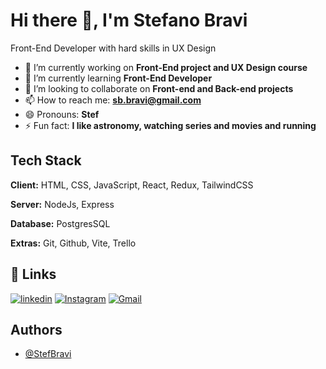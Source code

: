 # Hi there 👋, I'm Stefano Bravi

Front-End Developer with hard skills in UX Design

- 🔭 I’m currently working on **Front-End project and UX Design course**
- 🌱 I’m currently learning **Front-End Developer**
- 👯 I’m looking to collaborate on **Front-end and Back-end projects**
- 📫 How to reach me: **sb.bravi@gmail.com**
- 😄 Pronouns: **Stef**
- ⚡ Fun fact: **I like astronomy, watching series and movies and running**

## Tech Stack

**Client:** HTML, CSS, JavaScript, React, Redux, TailwindCSS

**Server:** NodeJs, Express

**Database:** PostgresSQL

**Extras:** Git, Github, Vite, Trello

## 🔗 Links
[![linkedin](https://img.shields.io/badge/linkedin-0A66C2?style=for-the-badge&logo=linkedin&logoColor=white)](https://www.linkedin.com/in/stefano-bravi-22a484177/)
[![Instagram](https://img.shields.io/badge/Instagram-E4405F?style=for-the-badge&logo=instagram&logoColor=white)](https://www.instagram.com/stef.bravi/)
[![Gmail](https://img.shields.io/badge/Gmail-D14836?style=for-the-badge&logo=gmail&logoColor=white)](mailto:sb.bravi@gmail.com)

## Authors

- [@StefBravi](https://github.com/StefBravi)

